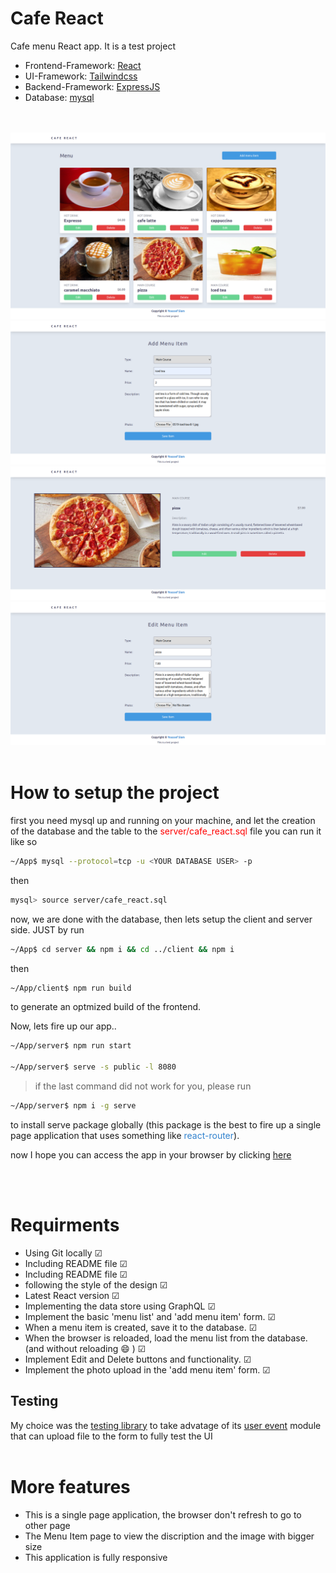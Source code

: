 <h1>Cafe React</h1>

Cafe menu React app. It is a test project  
* Frontend-Framework: <a href="https://reactjs.org/" >React</a>
* UI-Framework: <a href="https://tailwindcss.com/" >Tailwindcss</a>
* Backend-Framework: <a href="https://expressjs.com/" >ExpressJS</a>
* Database: <a href="https://www.mysql.com/" >mysql</a>
<br>
<br>
<img src="./readme-imgs/screen1.png">
<img src="./readme-imgs/screen2.png">
<img src="./readme-imgs/screen3.png">
<img src="./readme-imgs/screen4.png">
<br>
<br>

<h1>How to setup the project</h1>

first you need mysql up and running on your machine, and let the creation of the database and the table to the <span style="color: red;" >server/cafe_react.sql</span> file you can run it like so

```bash
~/App$ mysql --protocol=tcp -u <YOUR DATABASE USER> -p
```
then
```bash
mysql> source server/cafe_react.sql
```

now, we are done with the database, then lets setup the client and server side. JUST by run

```bash
~/App$ cd server && npm i && cd ../client && npm i
```
then
```bash
~/App/client$ npm run build
```
to generate an optmized build of the frontend.

Now, lets fire up our app..

```bash
~/App/server$ npm run start

~/App/server$ serve -s public -l 8080
```
> if the last command did not work for you, please run 
```bash
~/App/server$ npm i -g serve
```
<p>to install serve package globally (this package is the best to fire up a single page application that uses something like <span style="color: #3182ce;" >react-router</span>).</p>
<p>now I hope you can access the app in your browser by clicking <a href="http://localhost:8080" >here</a></p>

<br>
<br>

<h1>Requirments</h1>

- Using Git locally ☑
- Including README file ☑
- Including README file ☑
- following the style of the design ☑
- Latest React version ☑
- Implementing the data store using GraphQL ☑
- Implement the basic 'menu list' and 'add menu item' form. ☑
- When a menu item is created, save it to the database. ☑
- When the browser is reloaded, load the menu list from the database. (and without reloading :smile: ) ☑
- Implement Edit and Delete buttons and functionality. ☑
- Implement the photo upload in the 'add menu item' form. ☑

<h2>Testing</h2>
My choice was the <a href="https://testing-library.com/" >testing library</a> to take advatage of its <a href="https://github.com/testing-library/user-event" >user event</a> module that can upload file to the form to fully test the UI
<br>
<br>
<h1>More features</h1>

- This is a single page application, the browser don't refresh to go to other page
- The Menu Item page to view the discription and the image with bigger size
- This application is fully responsive

<!-- 
 move the `go-spell-client` folder to the root of this folder

```bash
docker-compose up --build
```
```bash
go run main.go
```

Open `http://localhost` in your browser

> here is a <a href="https://www.postman.com/">postman</a> collection JSON <a href="https://www.postman.com/collections/57515ddaceda8c8ecc31" >file</a> If you want to deal with the API

This project implemented using layered structure that discussed by <a href="https://github.com/katzien">Kat Zien</a> in <a href="https://www.youtube.com/watch?v=oL6JBUk6tj0&t=245s">GopherCon 2018</a>
 -->
